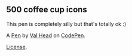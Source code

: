 ## 500 coffee cup icons

This pen is completely silly but that's totally ok :)

A [Pen](http://codepen.io/valhead/pen/mJyap) by [Val Head](http://codepen.io/valhead) on [CodePen](http://codepen.io/).

[License](http://codepen.io/valhead/pen/mJyap/license.txt).
